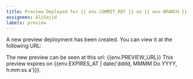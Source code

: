 ```yaml
---
title: Preview Deployed for {{ env.COMMIT_REF }} on {{ env.BRANCH }}
assignees: AliSajid
labels: preview
---
```


A new preview deployment has been created. You can view it at the following URL:

The new preview can be seen at this url: {{env.PREVIEW_URL}}
This preview expires on {{env.EXPIRES_AT | date('dddd, MMMM Do YYYY, h:mm:ss a')}}.
